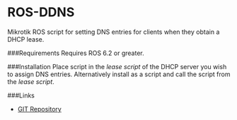 ROS-DDNS
========

Mikrotik ROS script for setting DNS entries for clients when they obtain a DHCP lease. 

###Requirements
Requires ROS 6.2 or greater.

###Installation
Place script in the *lease script* of the DHCP server you wish to assign DNS entries. Alternatively 
install as a script and call the script from the *lease script*.

###Links

* [GIT Repository](https://github.com/karrots/ROS-DDNS)
